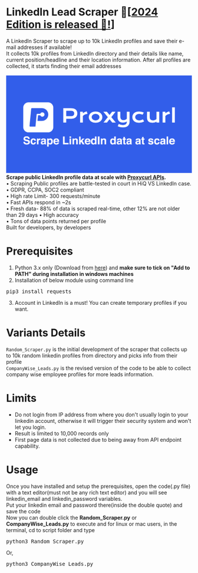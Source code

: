 # LinkedIn Lead Scraper 🚀[<a href="https://github.com/TufayelLUS/LinkedIn-Scraper/tree/master/LinkedIn%20Lead%20Scraper%202024%20Edition">2024 Edition is released 🤩!</a>]
A LinkedIn Scraper to scrape up to 10k LinkedIn profiles and save their e-mail addresses if available!<br>
It collects 10k profiles from LinkedIn directory and their details like name, current position/headline and their location information. After all profiles are collected, it starts finding their email addresses
<br><br>
<a href="https://nubela.co/proxycurl?utm_campaign=influencer_marketing&utm_source=github&utm_medium=social&utm_content=tufayel_linkedin-scraper"><img src="https://raw.githubusercontent.com/TufayelLUS/LinkedIn-Scraper/master/proxycurl.png" /></a><br>
 <b>Scrape public LinkedIn profile data at scale with <a href="https://nubela.co/proxycurl?utm_campaign=influencer_marketing&utm_source=github&utm_medium=social&utm_content=tufayel_linkedin-scraper">Proxycurl APIs</a>.</b><br>
 • Scraping Public profiles are battle-tested in court in HiQ VS LinkedIn
 case.<br>
 • GDPR, CCPA, SOC2 compliant<br>
 • High rate Limit- 300 requests/minute<br>
 • Fast APIs respond in ~2s<br>
 • Fresh data- 88% of data is scraped real-time, other 12% are not older than 29 days
 • High accuracy<br>
 • Tons of data points returned per profile<br>
 Built for developers, by developers<br>

# Prerequisites
1. Python 3.x only (Download from <a href="https://python.org/downloads">here</a>) and <b>make sure to tick on "Add to PATH" during installation in windows machines</b>
2. Installation of below module using command line
<pre>pip3 install requests</pre>
3. Account in LinkedIn is a must! You can create temporary profiles if you want.

# Variants Details
<code>Random_Scraper.py</code> is the initial development of the scraper that collects up to 10k random linkedin profiles from directory and picks info from their profile<br>
<code>CompanyWise_Leads.py</code> is the revised version of the code to be able to collect company wise employee profiles for more leads information.

# Limits
* Do not login from IP address from where you don't usually login to your linkedin account, otherwise it will trigger their security system and won't let you login.
* Result is limited to 10,000 records only
* First page data is not collected due to being away from API endpoint capability.

# Usage
Once you have installed and setup the prerequisites, open the code(.py file) with a text editor(must not be any rich text editor) and you will see linkedin_email and linkedin_password variables.<br>Put your linkedin email and password there(inside the double quote) and save the code<br>
Now you can double click the <b>Random_Scraper.py</b> or <b>CompanyWise_Leads.py</b> to execute and for linux or mac users, in the terminal, cd to script folder and type<br>
<pre>python3 Random_Scraper.py</pre>Or,<br>
<pre>python3 CompanyWise_Leads.py</pre>
